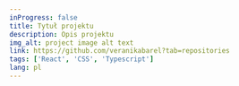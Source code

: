 ```yaml
---
inProgress: false
title: Tytuł projektu
description: Opis projektu
img_alt: project image alt text
link: https://github.com/veranikabarel?tab=repositories
tags: ['React', 'CSS', 'Typescript']
lang: pl
---
```

